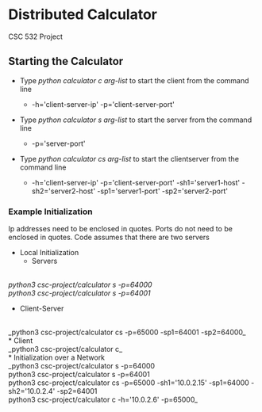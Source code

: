 # Distributed Calculator
CSC 532 Project
## Starting the Calculator
* Type _python calculator c arg-list_ to start the client from the command line

  * -h='client-server-ip' -p='client-server-port'

* Type _python calculator s arg-list_ to start the server from the command line

  * -p='server-port'

* Type _python calculator cs arg-list_ to start the clientserver from the command line

  * -h='client-server-ip' -p='client-server-port' -sh1='server1-host'  -sh2='server2-host' -sp1='server1-port' -sp2='server2-port'

### Example Initialization
Ip addresses need to be enclosed in quotes. Ports do not need to be enclosed in quotes.
Code assumes that there are two servers
* Local Initialization
  * Servers 
  <br>
_python3 csc-project/calculator s -p=64000_
<br>
_python3 csc-project/calculator s -p=64001_
<br>
  * Client-Server 
  <br>
_python3 csc-project/calculator cs -p=65000 -sp1=64001 -sp2=64000_
<br>
  * Client <br>
_python3 csc-project/calculator c_ <br>
* Initialization over a Network <br>
_python3 csc-project/calculator s -p=64000 <br>
python3 csc-project/calculator s -p=64001 <br>
python3 csc-project/calculator cs -p=65000 -sh1='10.0.2.15' -sp1=64000 -sh2='10.0.2.4' -sp2=64001 <br>
python3 csc-project/calculator c -h='10.0.2.6' -p=65000_ <br>
